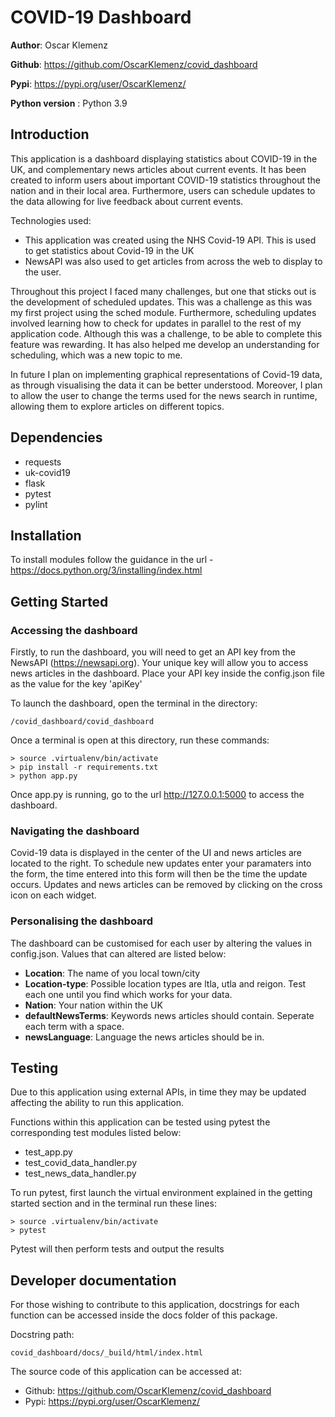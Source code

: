 # COVID-19 Dashboard
**Author**: Oscar Klemenz 

**Github**: https://github.com/OscarKlemenz/covid_dashboard

**Pypi**: https://pypi.org/user/OscarKlemenz/

**Python version** : Python 3.9
## Introduction 
This application is a dashboard displaying statistics about COVID-19 in the UK, and complementary news articles about current events. It has been created to inform users about important COVID-19 statistics throughout the nation and in their local area. Furthermore, users can schedule updates to the data allowing for live feedback about current events. 

Technologies used:
- This application was created using the NHS Covid-19 API. This is used to get statistics about Covid-19 in the UK
- NewsAPI was also used to get articles from across the web to display to the user. 

Throughout this project I faced many challenges, but one that sticks out is the development of scheduled updates. This was a challenge as this was my first project using the sched module. 
Furthermore, scheduling updates involved learning how to check for updates in parallel to the rest of my application code. 
Although this was a challenge, to be able to complete this feature was rewarding. It has also helped me develop an understanding for scheduling, which was a new topic to me. 

In future I plan on implementing graphical representations of Covid-19 data, as through visualising the data it can be better understood. Moreover, I plan to allow the user to change the terms used for the news search in runtime, allowing them to explore articles on different topics. 

## Dependencies 

- requests 
- uk-covid19
- flask
- pytest
- pylint

## Installation 

To install modules follow the guidance in the url - https://docs.python.org/3/installing/index.html

## Getting Started
### Accessing the dashboard
Firstly, to run the dashboard, you will need to get an API key from the NewsAPI (https://newsapi.org). Your unique key will allow you to access news articles in the dashboard. Place your API key inside the config.json file as the value for the key 'apiKey'

To launch the dashboard, open the terminal in the directory:

    /covid_dashboard/covid_dashboard

Once a terminal is open at this directory, run these commands: 

    > source .virtualenv/bin/activate
    > pip install -r requirements.txt
    > python app.py

Once app.py is running, go to the url http://127.0.0.1:5000 to access the dashboard. 
### Navigating the dashboard
Covid-19 data is displayed in the center of the UI and news articles are located to the right. 
To schedule new updates enter your paramaters into the form, the time entered into this form will then be the time the update occurs. 
Updates and news articles can be removed by clicking on the cross icon on each widget. 
### Personalising the dashboard 
The dashboard can be customised for each user by altering the values in config.json. Values that can altered are listed below:
- **Location**: The name of you local town/city
- **Location-type**: Possible location types are ltla, utla and reigon. Test each one until you find which works for your data. 
- **Nation**: Your nation within the UK
- **defaultNewsTerms**: Keywords news articles should contain. Seperate each term with a space. 
- **newsLanguage**: Language the news articles should be in. 

## Testing 
Due to this application using external APIs, in time they may be updated affecting the ability to run this application. 

Functions within this application can be tested using pytest the corresponding test modules listed below:
- test_app.py
- test_covid_data_handler.py
- test_news_data_handler.py 

To run pytest, first launch the virtual environment explained in the getting started section and in the terminal run these lines:

    > source .virtualenv/bin/activate
    > pytest

Pytest will then perform tests and output the results
## Developer documentation
For those wishing to contribute to this application, docstrings for each function can be accessed inside the docs folder of this package.

Docstring path:

    covid_dashboard/docs/_build/html/index.html

The source code of this application can be accessed at:

- Github: https://github.com/OscarKlemenz/covid_dashboard
- Pypi: https://pypi.org/user/OscarKlemenz/